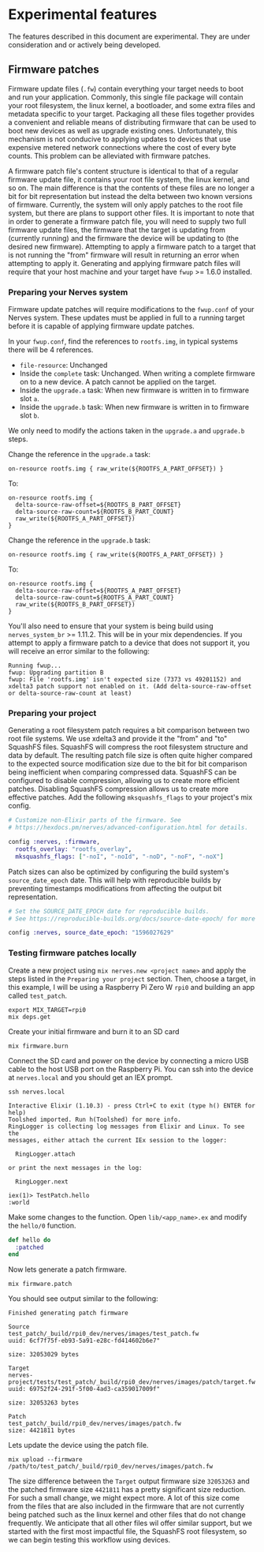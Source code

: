 # Experimental features

The features described in this document are experimental. They are under
consideration and or actively being developed.

## Firmware patches

Firmware update files (`.fw`) contain everything your target needs to boot and
run your application. Commonly, this single file package will contain your root
filesystem, the linux kernel, a bootloader, and some extra files and metadata
specific to your target. Packaging all these files together provides a convenient
and reliable means of distributing firmware that can be used to boot new devices
as well as upgrade existing ones. Unfortunately, this mechanism is not conducive
to applying updates to devices that use expensive metered network connections
where the cost of every byte counts. This problem can be alleviated with firmware
patches.

A firmware patch file's content structure is identical to that of a regular
firmware update file, it contains your root file system, the linux kernel, and
so on. The main difference is that the contents of these files are no longer a
bit for bit representation but instead the delta between two known versions of
firmware. Currently, the system will only apply patches to the root file system,
but there are plans to support other files. It is important to note that in order
to generate a firmware patch file, you will need to supply two full firmware
update files, the firmware that the target is updating from (currently running)
and the firmware the device will be updating to (the desired new firmware).
Attempting to apply a firmware patch to a target that is not running the "from"
firmware will result in returning an error when attempting to apply it.
Generating and applying firmware patch files will require that your host machine
and your target have `fwup` >= 1.6.0 installed.


### Preparing your Nerves system

Firmware update patches will require modifications to the `fwup.conf` of your
Nerves system. These updates must be applied in full to a running target before
it is capable of applying firmware update patches.

In your `fwup.conf`, find the references to `rootfs.img`, in typical systems
there will be 4 references.

  * `file-resource`:
    Unchanged
  * Inside the `complete` task:
    Unchanged. When writing a complete firmware on to a new device. A patch
    cannot be applied on the target.
  * Inside the `upgrade.a` task:
    When new firmware is written in to firmware slot `a`.
  * Inside the `upgrade.b` task:
    When new firmware is written in to firmware slot `b`.

We only need to modify the actions taken in the `upgrade.a` and `upgrade.b` steps.

Change the reference in the `upgrade.a` task:

```
on-resource rootfs.img { raw_write(${ROOTFS_A_PART_OFFSET}) }
```

To:

```
on-resource rootfs.img {
  delta-source-raw-offset=${ROOTFS_B_PART_OFFSET}
  delta-source-raw-count=${ROOTFS_B_PART_COUNT}
  raw_write(${ROOTFS_A_PART_OFFSET})
}
```

Change the reference in the `upgrade.b` task:

```
on-resource rootfs.img { raw_write(${ROOTFS_A_PART_OFFSET}) }
```

To:

```
on-resource rootfs.img {
  delta-source-raw-offset=${ROOTFS_A_PART_OFFSET}
  delta-source-raw-count=${ROOTFS_A_PART_COUNT}
  raw_write(${ROOTFS_B_PART_OFFSET})
}
```

You'll also need to ensure that your system is being build using
`nerves_system_br` >= 1.11.2. This will be in your mix dependencies. If you
attempt to apply a firmware patch to a device that does not support it, you
will receive an error similar to the following:

```
Running fwup...
fwup: Upgrading partition B
fwup: File 'rootfs.img' isn't expected size (7373 vs 49201152) and xdelta3 patch support not enabled on it. (Add delta-source-raw-offset or delta-source-raw-count at least)
```

### Preparing your project

Generating a root filesystem patch requires a bit comparison between two root
file systems. We use xdelta3 and provide it the "from" and "to" SquashFS files.
SquashFS will compress the root filesystem structure and data by default. The
resulting patch file size is often quite higher compared to the expected source
modification size due to the bit for bit comparison being inefficient when
comparing compressed data. SquashFS can be configured to disable compression,
allowing us to create more efficient patches. Disabling SquashFS compression
allows us to create more effective patches. Add the following `mksquashfs_flags`
to your project's mix config.

```elixir
# Customize non-Elixir parts of the firmware. See
# https://hexdocs.pm/nerves/advanced-configuration.html for details.

config :nerves, :firmware,
  rootfs_overlay: "rootfs_overlay",
  mksquashfs_flags: ["-noI", "-noId", "-noD", "-noF", "-noX"]
```

Patch sizes can also be optimized by configuring the build system's
`source_date_epoch` date. This will help with reproducible builds by preventing
timestamps modifications from affecting the output bit representation.

```elixir
# Set the SOURCE_DATE_EPOCH date for reproducible builds.
# See https://reproducible-builds.org/docs/source-date-epoch/ for more information

config :nerves, source_date_epoch: "1596027629"
```

### Testing firmware patches locally

Create a new project using `mix nerves.new <project name>` and apply the steps
listed in the `Preparing your project` section. Then, choose a target, in this
example, I will be using a Raspberry Pi Zero W `rpi0` and building an app
called `test_patch`.

```
export MIX_TARGET=rpi0
mix deps.get
```

Create your initial firmware and burn it to an SD card

```
mix firmware.burn
```

Connect the SD card and power on the device by connecting a micro USB cable to
the host USB port on the Raspberry Pi. You can ssh into the device at
`nerves.local` and you should get an IEX prompt.

```
ssh nerves.local

Interactive Elixir (1.10.3) - press Ctrl+C to exit (type h() ENTER for help)
Toolshed imported. Run h(Toolshed) for more info.
RingLogger is collecting log messages from Elixir and Linux. To see the
messages, either attach the current IEx session to the logger:

  RingLogger.attach

or print the next messages in the log:

  RingLogger.next

iex(1)> TestPatch.hello
:world
```

Make some changes to the function. Open `lib/<app_name>.ex` and modify the
`hello/0` function.

```elixir
def hello do
  :patched
end
```

Now lets generate a patch firmware.

`mix firmware.patch`

You should see output similar to the following:

```
Finished generating patch firmware

Source
test_patch/_build/rpi0_dev/nerves/images/test_patch.fw
uuid: 6cf7f75f-eb93-5a91-e28c-fd414602b6e7"

size: 32053029 bytes

Target
nerves-project/tests/test_patch/_build/rpi0_dev/nerves/images/patch/target.fw
uuid: 69752f24-291f-5f00-4ad3-ca359017009f"

size: 32053263 bytes

Patch
test_patch/_build/rpi0_dev/nerves/images/patch.fw
size: 4421811 bytes
```

Lets update the device using the patch file.

```
mix upload --firmware /path/to/test_patch/_build/rpi0_dev/nerves/images/patch.fw
```

The size difference between the `Target` output firmware size `32053263` and the
patched firmware size `4421811` has a pretty significant size reduction. For
such a small change, we might expect more. A lot of this size come from the
files that are also included in the firmware that are not currently being patched
such as the linux kernel and other files that do not change frequently.
We anticipate that all other files wil offer similar support, but we started
with the first most impactful file, the SquashFS root filesystem, so we can begin
testing this workflow using devices.

